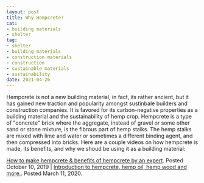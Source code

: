 ```yaml
--- 
layout: post 
title: Why Hempcrete?
cat: 
- building materials
- shelter
tag: 
- shelter 
- building materials
- construction materials
- construction
- sustainable materials
- sustainability
date: 2021-04-26 
--- 
```


Hempcrete is not a new building material, in fact, its rather ancient, but it has gained new traction and popularity amongst sustinbale builders and construction companies. It is favored for its carbon-negative properties as a building material and the sustainability of hemp crop. Hempcrete is a type of "concrete" brick where the aggregate, instead of gravel or some other sand or stone mixture, is the fibrous part of hemp stalks. The hemp stalks are mixed with lime and water or sometimes a different binding agent, and then compressed into bricks. 
Here are a couple videos on how hempcrete is made, its benefits, and why we shoud be using it as a building material:  

[How to make hempcrete & benefits of hempcrete by an expert](https://youtu.be/vw_aXP6_9-M). Posted October 10, 2019 | [Introduction to hempcrete, hemp oil, hemp wood and more.](https://youtu.be/fwiLdmvUJ3E). Posted March 11, 2020. 
